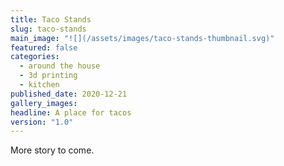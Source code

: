 ```yaml
---
title: Taco Stands
slug: taco-stands
main_image: "![](/assets/images/taco-stands-thumbnail.svg)"
featured: false
categories:
  - around the house
  - 3d printing
  - kitchen
published_date: 2020-12-21
gallery_images: 
headline: A place for tacos
version: "1.0"
---
```


More story to come.